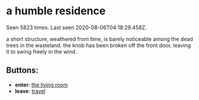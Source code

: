 # a humble residence

Seen 5823 times. Last seen 2020-08-06T04:18:29.458Z.

a short structure, weathered from time, is barely noticeable among the dead trees in the wasteland. the knob has been broken off the front door, leaving it to swing freely in the wind.

## Buttons:

- **enter**: [the living room](the-living-room-h14h96.md)
- **leave**: [travel](travel-travel.md)